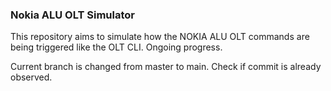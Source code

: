 ### Nokia ALU OLT Simulator

This repository aims to simulate how the NOKIA ALU OLT commands are being triggered like the OLT CLI.
Ongoing progress.

Current branch is changed from master to main. Check if commit is already observed.
